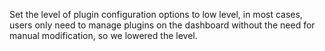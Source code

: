 Set the level of plugin configuration options to low level,
in most cases, users only need to manage plugins on the dashboard
without the need for manual modification, so we lowered the level.
